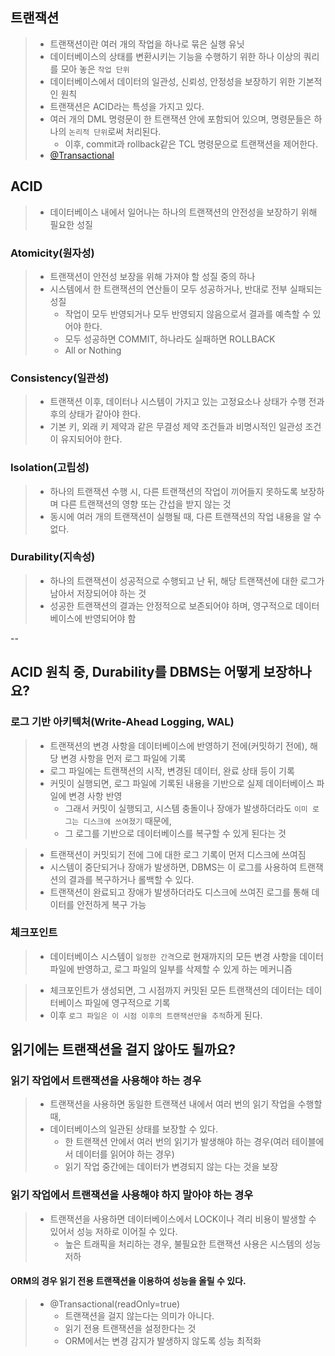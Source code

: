 ## 트랜잭션
> - 트랜잭션이란 여러 개의 작업을 하나로 묶은 실행 유닛
> - 데이터베이스의 상태를 변환시키는 기능을 수행하기 위한 하나 이상의 쿼리를 모아 놓은 `작업 단위`
> - 데이터베이스에서 데이터의 일관성, 신뢰성, 안정성을 보장하기 위한 기본적인 원칙
> - 트랜잭션은 ACID라는 특성을 가지고 있다.
> - 여러 개의 DML 명령문이 한 트랜잭션 안에 포함되어 있으며, 명령문들은 하나의 `논리적 단위`로써 처리된다.
>   - 이후, commit과 rollback같은 TCL 명령문으로 트랜잭션을 제어한다.
> - [@Transactional](..%2F..%2F07-JAVA_SPRING%2F16_Transactional%2FReadme.md)

## ACID
> - 데이터베이스 내에서 일어나는 하나의 트랜잭션의 안전성을 보장하기 위해 필요한 성질

### Atomicity(원자성)
> - 트랜잭션이 안전성 보장을 위해 가져야 할 성질 중의 하나
> - 시스템에서 한 트랜잭션의 연산들이 모두 성공하거나, 반대로 전부 실패되는 성질
>   - 작업이 모두 반영되거나 모두 반영되지 않음으로서 결과를 예측할 수 있어야 한다.
>   - 모두 성공하면 COMMIT, 하나라도 실패하면 ROLLBACK
>   - All or Nothing

### Consistency(일관성)
> - 트랜잭션 이후, 데이터나 시스템이 가지고 있는 고정요소나 상태가 수행 전과 후의 상태가 같아야 한다.
> - 기본 키, 외래 키 제약과 같은 무결성 제약 조건들과 비명시적인 일관성 조건이 유지되어야 한다.

### Isolation(고립성)
> - 하나의 트랜잭션 수행 시, 다른 트랜잭션의 작업이 끼어들지 못하도록 보장하며 다른 트랜잭션의 영향 또는 간섭을 받지 않는 것
> - 동시에 여러 개의 트랜잭션이 실행될 때, 다른 트랜잭션의 작업 내용을 알 수 없다.

### Durability(지속성)
> - 하나의 트랜잭션이 성공적으로 수행되고 난 뒤, 해당 트랜잭션에 대한 로그가 남아서 저장되어야 하는 것
> - 성공한 트랜잭션의 결과는 안정적으로 보존되어야 하며, 영구적으로 데이터베이스에 반영되어야 함

--
## ACID 원칙 중, Durability를 DBMS는 어떻게 보장하나요?
### 로그 기반 아키텍처(Write-Ahead Logging, WAL)
> - 트랜잭션의 변경 사항을 데이터베이스에 반영하기 전에(커밋하기 전에), 해당 변경 사항을 먼저 로그 파일에 기록
> - 로그 파일에는 트랜잭션의 시작, 변경된 데이터, 완료 상태 등이 기록
> - 커밋이 실행되면, 로그 파일에 기록된 내용을 기반으로 실제 데이터베이스 파일에 변경 사항 반영
>   - 그래서 커밋이 실행되고, 시스템 충돌이나 장애가 발생하더라도 `이미 로그는 디스크에 쓰여졌기` 때문에,
>   - 그 로그를 기반으로 데이터베이스를 복구할 수 있게 된다는 것

> - 트랜잭션이 커밋되기 전에 그에 대한 로그 기록이 먼저 디스크에 쓰여짐
> - 시스템이 중단되거나 장애가 발생하면, DBMS는 이 로그를 사용하여 트랜잭션의 결과를 복구하거나 롤백할 수 있다.
> - 트랜잭션이 완료되고 장애가 발생하더라도 디스크에 쓰여진 로그를 통해 데이터를 안전하게 복구 가능

### 체크포인트
> - 데이터베이스 시스템이 `일정한 간격`으로 현재까지의 모든 변경 사항을 데이터 파일에 반영하고, 로그 파일의 일부를 삭제할 수 있게 하는 메커니즘

> - 체크포인트가 생성되면, 그 시점까지 커밋된 모든 트랜잭션의 데이터는 데이터베이스 파일에 영구적으로 기록
> - 이후 `로그 파일은 이 시점 이후의 트랜잭션만을 추적`하게 된다.

## 읽기에는 트랜잭션을 걸지 않아도 될까요?
### 읽기 작업에서 트랜잭션을 사용해야 하는 경우
> - 트랜잭션을 사용하면 동일한 트랜잭션 내에서 여러 번의 읽기 작업을 수행할 때,
> - 데이터베이스의 일관된 상태를 보장할 수 있다.
>   - 한 트랜잭션 안에서 여러 번의 읽기가 발생해야 하는 경우(여러 테이블에서 데이터를 읽어야 하는 경우)
>   - 읽기 작업 중간에는 데이터가 변경되지 않는 다는 것을 보장

### 읽기 작업에서 트랜잭션을 사용해야 하지 말아야 하는 경우
> - 트랜잭션을 사용하면 데이터베이스에서 LOCK이나 격리 비용이 발생할 수 있어서 성능 저하로 이어질 수 있다.
>   - 높은 트래픽을 처리하는 경우, 불필요한 트랜잭션 사용은 시스템의 성능 저하

#### ORM의 경우 읽기 전용 트랜잭션을 이용하여 성능을 올릴 수 있다.
> - @Transactional(readOnly=true)
>   - 트랜잭션을 걸지 않는다는 의미가 아니다.
>   - 읽기 전용 트랜잭션을 설정한다는 것
>   - ORM에서는 변경 감지가 발생하지 않도록 성능 최적화